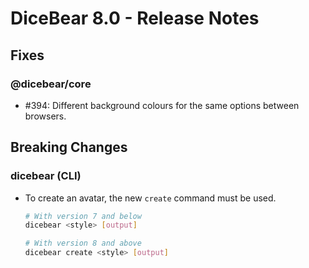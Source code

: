 # DiceBear 8.0 - Release Notes

## Fixes

### @dicebear/core

- #394: Different background colours for the same options between browsers.

## Breaking Changes

### dicebear (CLI)

- To create an avatar, the new `create` command must be used.

  ```bash
  # With version 7 and below
  dicebear <style> [output]
  
  # With version 8 and above
  dicebear create <style> [output]
  ```